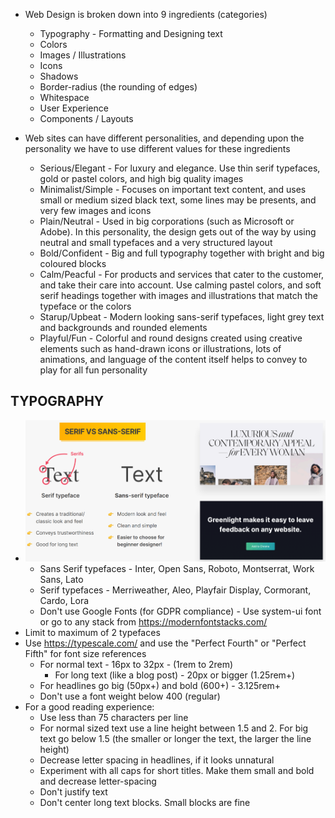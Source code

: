 - Web Design is broken down into 9 ingredients (categories)
    - Typography - Formatting and Designing text
    - Colors
    - Images / Illustrations
    - Icons
    - Shadows
    - Border-radius (the rounding of edges)
    - Whitespace
    - User Experience
    - Components / Layouts

- Web sites can have different personalities, and depending upon the personality
we have to use different values for these ingredients
    - Serious/Elegant - For luxury and elegance. Use thin serif typefaces, gold
    or pastel colors, and high big quality images
    - Minimalist/Simple - Focuses on important text content, and uses small or
    medium sized black text, some lines may be presents, and very few images and
    icons
    - Plain/Neutral - Used in big corporations (such as Microsoft or Adobe). In
    this personality, the design gets out of the way by using neutral and small
    typefaces and a very structured layout
    - Bold/Confident - Big and full typography together with bright and big
    coloured blocks
    - Calm/Peacful - For products and services that cater to the customer, and
    take their care into account. Use calming pastel colors, and soft serif
    headings together with images and illustrations that match the typeface or
    the colors
    - Starup/Upbeat - Modern looking sans-serif typefaces, light grey text and
    backgrounds and rounded elements
    - Playful/Fun - Colorful and round designs created using creative elements
    such as hand-drawn icons or illustrations, lots of animations, and language
    of the content itself helps to convey to play for all fun personality

## TYPOGRAPHY

- ![Serif vs Sans Serif](./images/serif-sans.png)
    - Sans Serif typefaces - Inter, Open Sans, Roboto, Montserrat, Work Sans, 
    Lato
    - Serif typefaces - Merriweather, Aleo, Playfair Display, Cormorant, Cardo, 
    Lora
    - Don't use Google Fonts (for GDPR compliance) - Use system-ui font or go
    to any stack from https://modernfontstacks.com/
- Limit to maximum of 2 typefaces
- Use https://typescale.com/ and use the "Perfect Fourth" or "Perfect Fifth" for
font size references
    - For normal text - 16px to 32px - (1rem to 2rem)
        - For long text (like a blog post) - 20px or bigger (1.25rem+)
    - For headlines go big (50px+) and bold (600+) - 3.125rem+
    - Don't use a font weight below 400 (regular)
- For a good reading experience:
    - Use less than 75 characters per line
    - For normal sized text use a line height between 1.5 and 2. For big text
    go below 1.5 (the smaller or longer the text, the larger the line height)
    - Decrease letter spacing in headlines, if it looks unnatural
    - Experiment with all caps for short titles. Make them small and bold and
    decrease letter-spacing
    - Don't justify text
    - Don't center long text blocks. Small blocks are fine